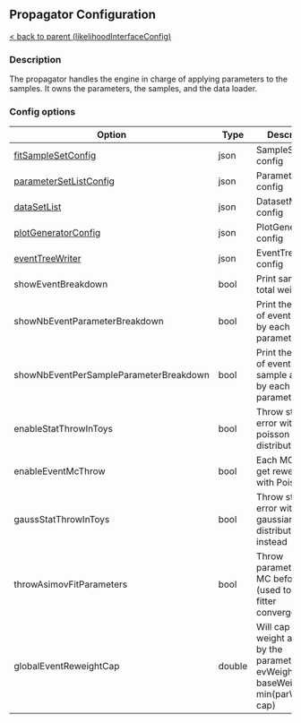 ## Propagator Configuration

[< back to parent (likelihoodInterfaceConfig)](LikelihoodInterface.md)

### Description

The propagator handles the engine in charge of applying parameters to the samples.
It owns the parameters, the samples, and the data loader.


### Config options

| Option                                      | Type   | Description                                                                                | Default |
|---------------------------------------------|--------|--------------------------------------------------------------------------------------------|---------|
| [fitSampleSetConfig](./SampleSet.md)        | json   | SampleSet config                                                                           |         |
| [parameterSetListConfig](./ParameterSet.md) | json   | ParameterSetList config                                                                    |         |
| [dataSetList](./DatasetDefinition.md)       | json   | DatasetManager config                                                                      |         |
| [plotGeneratorConfig](PlotGenerator.md)     | json   | PlotGenerator config                                                                       |         |
| [eventTreeWriter](EventTreeWriter.md)       | json   | EventTreeWriter config                                                                     |         |
| showEventBreakdown                          | bool   | Print sample total weight                                                                  | true    |
| showNbEventParameterBreakdown               | bool   | Print the number of event affected by each parameter                                       | false   |
| showNbEventPerSampleParameterBreakdown      | bool   | Print the number of event per sample affected by each parameter                            | false   |
| enableStatThrowInToys                       | bool   | Throw statistical error with a poisson distribution                                        | true    |
| enableEventMcThrow                          | bool   | Each MC event get reweighted with Poisson(1)                                               | true    |
| gaussStatThrowInToys                        | bool   | Throw statistical error with a gaussian distribution instead                               | false   |
| throwAsimovFitParameters                    | bool   | Throw parameters of MC before fit (used to test fitter convergence)                        | false   |
| globalEventReweightCap                      | double | Will cap the weight applied by the parameters: evWeight = baseWeight * min(parWeight, cap) | nan     |

